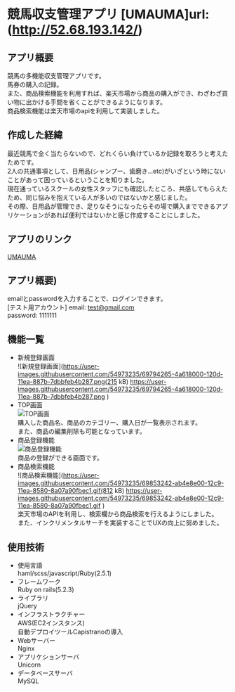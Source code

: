 # 競馬収支管理アプリ [UMAUMA]url:(http://52.68.193.142/)
## アプリ概要
競馬の多機能収支管理アプリです。<br>
馬券の購入の記録。<br>
また、商品検索機能を利用すれば、楽天市場から商品の購入ができ、わざわざ買い物に出かける手間を省くことができるようになります。<br>
商品検索機能は楽天市場のapiを利用して実装しました。
## 作成した経緯
最近競馬で全く当たらないので、どれくらい負けているか記録を取ろうと考えたためです。<br>
2人の共通事項として、日用品(シャンプー、歯磨き...etc)がいざという時にないことがあって困っているということを知りました。<br>
現在通っているスクールの女性スタッフにも確認したところ、共感してもらえたため、同じ悩みを抱えている人が多いのではないかと感じました。<br>
その際、日用品が管理でき、足りなそうになったらその場で購入までできるアプリケーションがあれば便利ではないかと感じ作成することにしました。<br>
## アプリのリンク
[UMAUMA](http://52.68.193.142/)
## アプリ概要)<br>
emailとpasswordを入力することで、ログインできます。<br>
[テスト用アカウント]
email:    test@gmail.com<br>
password: 1111111<br>
## 機能一覧
- 新規登録画面<br>
![新規登録画面](https://user-images.githubusercontent.com/54973235/69794265-4a618000-120d-11ea-887b-7dbbfeb4b287.png(215 kB)
https://user-images.githubusercontent.com/54973235/69794265-4a618000-120d-11ea-887b-7dbbfeb4b287.png
)<br>
- TOP画面<br>
![TOP画面](daily_top.png)<br>
購入した商品名、商品のカテゴリー、購入日が一覧表示されます。<br>
また、商品の編集削除も可能となっています。
- 商品登録機能<br>
![商品登録機能](商品登録機能.png)<br>
商品の登録ができる画面です。
- 商品検索機能<br>
![商品検索機能](https://user-images.githubusercontent.com/54973235/69853242-ab4e8e00-12c9-11ea-8580-8a07a90fbec1.gif(812 kB)
https://user-images.githubusercontent.com/54973235/69853242-ab4e8e00-12c9-11ea-8580-8a07a90fbec1.gif
)<br>
楽天市場のAPIを利用し、検索欄から商品検索を行えるようにしました。<br>
また、インクリメンタルサーチを実装することでUXの向上に努めました。
## 使用技術
- 使用言語<br>
haml/scss/javascript/Ruby(2.5.1)
- フレームワーク<br>
Ruby on rails(5.2.3)<br>
- ライブラリ<br>
jQuery<br>
- インフラストラクチャー<br>
AWS(EC2インスタンス)<br>
自動デプロイツールCapistranoの導入<br>
- Webサーバー<br>
Nginx<br>
- アプリケションサーバ<br>
Unicorn<br>
- データベースサーバ<br>
MySQL<br>
